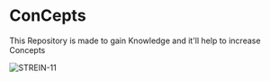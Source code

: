 # ConCepts
This Repository is made to gain Knowledge and it'll help to increase Concepts
<p align="left"> <img src="https://komarev.com/ghpvc/?username=STREIN-11&label=Profile%20views&color=0e75b6&style=flat" alt="STREIN-11" /> </p>
